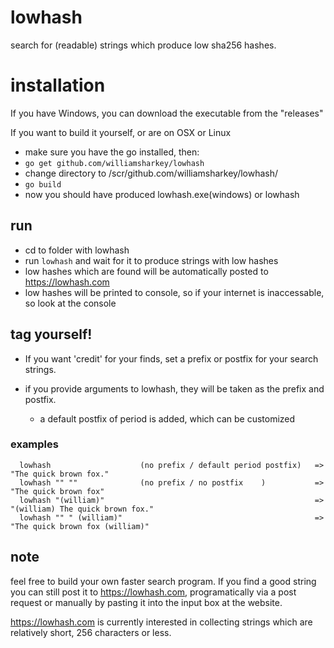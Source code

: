 # lowhash
search for (readable) strings which produce low sha256 hashes.

# installation

  If you have Windows, you can download the executable from the "releases"
  
  If you want to build it yourself, or are on OSX or Linux
  
  - make sure you have the go installed, then:
  - `go get github.com/williamsharkey/lowhash`
  - change directory to <your go path>/scr/github.com/williamsharkey/lowhash/
  - `go build`
  - now you should have produced lowhash.exe(windows) or lowhash

## run
  - cd to folder with lowhash
  - run `lowhash` and wait for it to produce strings with low hashes
  - low hashes which are found will be automatically posted to https://lowhash.com
  - low hashes will be printed to console, so if your internet is inaccessable, so look at the console
  
 
## tag yourself!
  - If you want 'credit' for your finds, set a prefix or postfix for your search strings.   

  - if you provide arguments to lowhash, they will be taken as the prefix and postfix.
    - a default postfix of period is added, which can be customized
  
### examples
```
  lowhash                    (no prefix / default period postfix)   => "The quick brown fox."
  lowhash "" ""              (no prefix / no postfix    )           => "The quick brown fox"
  lowhash "(william)"                                               => "(william) The quick brown fox."
  lowhash "" " (william)"                                           => "The quick brown fox (william)"
```


## note

feel free to build your own faster search program. If you find a good string you can still post it to https://lowhash.com, programatically via a post request or manually by pasting it into the input box at the website.

https://lowhash.com is currently interested in collecting strings which are relatively short, 256 characters or less.
